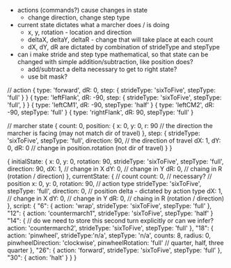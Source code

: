 * actions (commands?) cause changes in state
    * change direction, change step type
* current state dictates what a marcher does / is doing
    * x, y, rotation - location and direction
    * deltaX, deltaY, deltaR - change that will take place at each count
    * dX, dY, dR are dictated by combination of strideType and stepType
* can i make stride and step type mathematical, so that state can be changed with simple addition/subtraction, like position does?
    * add/subtract a delta necessary to get to right state?
    * use bit mask?

// action
{
    type: 'forward',
    dR: 0,
    step: {
        strideType: 'sixToFive',
        stepType: 'full'
    }
}
{
    type: 'leftFlank',
    dR: -90,
    step: {
        strideType: 'sixToFive',
        stepType: 'full',
    }
}
{
    type: 'leftCM1',
    dR: -90,
    stepType: 'half'
}
{
    type: 'leftCM2',
    dR: -90,
    stepType: 'full'
}
{ 
    type: 'rightFlank',
    dR: 90,
    stepType: 'full'
}

// marcher state
{
    count: 0,
    position: {
        x: 0,
        y: 0,
        r: 90 // the direction the marcher is facing (may not match dir of travel)
    },
    step: {
        strideType: 'sixToFive',
        stepType: 'full',
        direction: 90, // the direction of travel
        dX: 1,
        dY: 0,
        dR: 0 // change in position.rotation (not dir of travel)
    }
}

{
    initialState: {
        x: 0,
        y: 0,
        rotation: 90,
        strideType: 'sixToFive',
        stepType: 'full',
        direction: 90,
        dX: 1,  // change in X
        dY: 0,  // change in Y
        dR: 0,  // chaing in R (rotation / direction)
    },
    currentState: {
        // count
        count: 0, // necessary?
        // position
        x: 0,
        y: 0,
        rotation: 90,
        // action type
        strideType: 'sixToFive',
        stepType: 'full',
        direction: 0,
        // position delta - dictated by action type
        dX: 1,  // change in X
        dY: 0,  // change in Y
        dR: 0,  // chaing in R (rotation / direction)
    },
    script: {
        "6": {
            action: 'wrap',
            strideType: 'sixToFive',
            stepType: 'full'
        },
        "12": {
            action: 'countermarch1",
            strideType: 'sixToFive',
            stepType: 'half'
        }
        "14": { // do we need to store this second turn explicitly or can we infer?
            action: 'countermarch2',
            strideType: 'sixToFive',
            stepType: 'full'
        },
        "18": {
            action: 'pinwheel',
            strideType:'n/a',
            stepType: 'n/a',
            counts: 8,
            radius: 0,
            pinwheelDirection: 'clockwise',
            pinwheelRotation: 'full' // quarter, half, three quarter
        },
        "26": {
            action: 'forward',
            strideType: 'sixToFive',
            stepType: 'full'
        },
        "30": {
            action: 'halt'
        }
    }
}